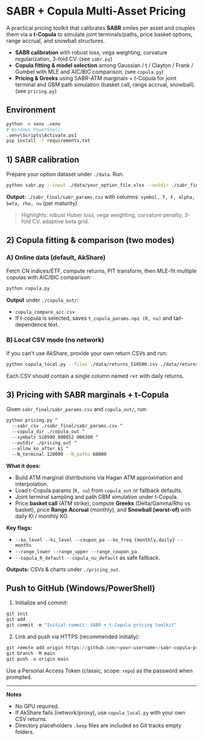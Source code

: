 # SABR + Copula Multi-Asset Pricing

A practical pricing toolkit that calibrates **SABR** smiles per asset and couples them via a **t-Copula** to simulate joint terminals/paths, price basket options, range accrual, and snowball structures.

- **SABR calibration** with robust loss, vega weighting, curvature regularization, 3-fold CV.  (see `sabr.py`)
- **Copula fitting & model selection** among Gaussian / t / Clayton / Frank / Gumbel with MLE and AIC/BIC comparison. (see `copula.py`)
- **Pricing & Greeks** using SABR-ATM marginals + t-Copula for joint terminal and GBM path simulation (basket call, range accrual, snowball). (see `pricing.py`)

## Environment

```bash
python -m venv .venv
# Windows PowerShell:
.venv\Scripts\Activate.ps1
pip install -r requirements.txt
```

## 1) SABR calibration

Prepare your option dataset under `./data`. Run:

```bash
python sabr.py --input ./data/your_option_file.xlsx --outdir ./sabr_final
```

**Output:** `./sabr_final/sabr_params.csv` with columns:
`symbol, T, F, alpha, beta, rho, nu` (per maturity)

> Highlights: robust Huber loss, vega weighting, curvature penalty, 3-fold CV, adaptive beta grid.

## 2) Copula fitting & comparison (two modes)

### A) Online data (default, AkShare)
Fetch CN indices/ETF, compute returns, PIT transform, then MLE-fit multiple copulas with AIC/BIC comparison:

```bash
python copula.py
```

**Output** under `./copula_out/`:
- `copula_compare_aic.csv`
- If t-copula is selected, saves `t_copula_params.npz (R, nu)` and tail-dependence text.

### B) Local CSV mode (no network)
If you can't use AkShare, provide your own return CSVs and run:

```bash
python copula_local.py --files ./data/returns_510500.csv ./data/returns_000852.csv ./data/returns_000300.csv --names 510500 000852 000300 --outdir ./copula_out
```

Each CSV should contain a single column named `ret` with daily returns.

## 3) Pricing with SABR marginals + t-Copula

Given `sabr_final/sabr_params.csv` and `copula_out/`, run:

```bash
python pricing.py ^
  --sabr_csv ./sabr_final/sabr_params.csv ^
  --copula_dir ./copula_out ^
  --symbols 510500 000852 000300 ^
  --outdir ./pricing_out ^
  --allow_ko_after_ki ^
  --N_terminal 120000 --N_paths 60000
```

**What it does:**
- Build ATM marginal distributions via Hagan ATM approximation and interpolation.
- Load t-Copula params (`R, nu`) from `copula_out` or fallback defaults.
- Joint terminal sampling and path GBM simulation under t-Copula.
- Price **basket call** (ATM strike), compute **Greeks** (Delta/Gamma/Rho vs basket), price **Range Accrual** (monthly), and **Snowball (worst-of)** with daily KI / monthly KO.

**Key flags:**
- `--ko_level --ki_level --coupon_pa --ko_freq {monthly,daily} --months`
- `--range_lower --range_upper --range_coupon_pa`
- `--copula_R_default --copula_nu_default` as safe fallback.

**Outputs:** CSVs & charts under `./pricing_out`.

## Push to GitHub (Windows/PowerShell)

1) Initialize and commit:
```powershell
git init
git add .
git commit -m "Initial commit: SABR + t-Copula pricing toolkit"
```

2) Link and push via HTTPS (recommended initially):
```powershell
git remote add origin https://github.com/<your-username>/sabr-copula-pricing.git
git branch -M main
git push -u origin main
```
Use a Personal Access Token (classic, scope: `repo`) as the password when prompted.

---

**Notes**
- No GPU required.
- If AkShare fails (network/proxy), use `copula_local.py` with your own CSV returns.
- Directory placeholders `.keep` files are included so Git tracks empty folders.
